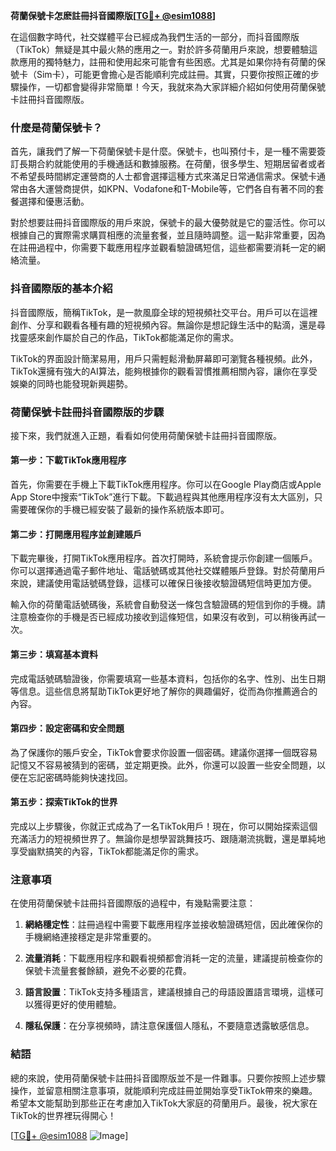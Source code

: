 **荷蘭保號卡怎麽註冊抖音國際版[[TG💪+ @esim1088](https://t.me/s/esim1088)]**

在這個數字時代，社交媒體平台已經成為我們生活的一部分，而抖音國際版（TikTok）無疑是其中最火熱的應用之一。對於許多荷蘭用戶來說，想要體驗這款應用的獨特魅力，註冊和使用起來可能會有些困惑。尤其是如果你持有荷蘭的保號卡（Sim卡），可能更會擔心是否能順利完成註冊。其實，只要你按照正確的步驟操作，一切都會變得非常簡單！今天，我就來為大家詳細介紹如何使用荷蘭保號卡註冊抖音國際版。

### 什麼是荷蘭保號卡？

首先，讓我們了解一下荷蘭保號卡是什麼。保號卡，也叫預付卡，是一種不需要簽訂長期合約就能使用的手機通話和數據服務。在荷蘭，很多學生、短期居留者或者不希望長時間綁定運營商的人士都會選擇這種方式來滿足日常通信需求。保號卡通常由各大運營商提供，如KPN、Vodafone和T-Mobile等，它們各自有著不同的套餐選擇和優惠活動。

對於想要註冊抖音國際版的用戶來說，保號卡的最大優勢就是它的靈活性。你可以根據自己的實際需求購買相應的流量套餐，並且隨時調整。這一點非常重要，因為在註冊過程中，你需要下載應用程序並觀看驗證碼短信，這些都需要消耗一定的網絡流量。

### 抖音國際版的基本介紹

抖音國際版，簡稱TikTok，是一款風靡全球的短視頻社交平台。用戶可以在這裡創作、分享和觀看各種有趣的短視頻內容。無論你是想記錄生活中的點滴，還是尋找靈感來創作屬於自己的作品，TikTok都能滿足你的需求。

TikTok的界面設計簡潔易用，用戶只需輕鬆滑動屏幕即可瀏覽各種視頻。此外，TikTok還擁有強大的AI算法，能夠根據你的觀看習慣推薦相關內容，讓你在享受娛樂的同時也能發現新興趨勢。

### 荷蘭保號卡註冊抖音國際版的步驟

接下來，我們就進入正題，看看如何使用荷蘭保號卡註冊抖音國際版。

#### 第一步：下載TikTok應用程序

首先，你需要在手機上下載TikTok應用程序。你可以在Google Play商店或Apple App Store中搜索“TikTok”進行下載。下載過程與其他應用程序沒有太大區別，只需要確保你的手機已經安裝了最新的操作系統版本即可。

#### 第二步：打開應用程序並創建賬戶

下載完畢後，打開TikTok應用程序。首次打開時，系統會提示你創建一個賬戶。你可以選擇通過電子郵件地址、電話號碼或其他社交媒體賬戶登錄。對於荷蘭用戶來說，建議使用電話號碼登錄，這樣可以確保日後接收驗證碼短信時更加方便。

輸入你的荷蘭電話號碼後，系統會自動發送一條包含驗證碼的短信到你的手機。請注意檢查你的手機是否已經成功接收到這條短信，如果沒有收到，可以稍後再試一次。

#### 第三步：填寫基本資料

完成電話號碼驗證後，你需要填寫一些基本資料，包括你的名字、性別、出生日期等信息。這些信息將幫助TikTok更好地了解你的興趣偏好，從而為你推薦適合的內容。

#### 第四步：設定密碼和安全問題

為了保護你的賬戶安全，TikTok會要求你設置一個密碼。建議你選擇一個既容易記憶又不容易被猜到的密碼，並定期更換。此外，你還可以設置一些安全問題，以便在忘記密碼時能夠快速找回。

#### 第五步：探索TikTok的世界

完成以上步驟後，你就正式成為了一名TikTok用戶！現在，你可以開始探索這個充滿活力的短視頻世界了。無論你是想學習跳舞技巧、跟隨潮流挑戰，還是單純地享受幽默搞笑的內容，TikTok都能滿足你的需求。

### 注意事項

在使用荷蘭保號卡註冊抖音國際版的過程中，有幾點需要注意：

1. **網絡穩定性**：註冊過程中需要下載應用程序並接收驗證碼短信，因此確保你的手機網絡連接穩定是非常重要的。
   
2. **流量消耗**：下載應用程序和觀看視頻都會消耗一定的流量，建議提前檢查你的保號卡流量套餐餘額，避免不必要的花費。

3. **語言設置**：TikTok支持多種語言，建議根據自己的母語設置語言環境，這樣可以獲得更好的使用體驗。

4. **隱私保護**：在分享視頻時，請注意保護個人隱私，不要隨意透露敏感信息。

### 結語

總的來說，使用荷蘭保號卡註冊抖音國際版並不是一件難事。只要你按照上述步驟操作，並留意相關注意事項，就能順利完成註冊並開始享受TikTok帶來的樂趣。希望本文能幫助到那些正在考慮加入TikTok大家庭的荷蘭用戶。最後，祝大家在TikTok的世界裡玩得開心！

[[TG💪+ @esim1088](https://t.me/s/esim1088) ![Image](https://i.postimg.cc/4NQfJmqS/Snipaste-2025-05-13-00-14-12.png)]